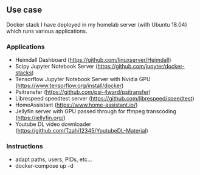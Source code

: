 ## Use case
Docker stack I have deployed in my homelab server (with Ubuntu 18.04) which runs various applications.

### Applications
- Heimdall Dashboard (https://github.com/linuxserver/Heimdall)
- Scipy Jupyter Notebook Server (https://github.com/jupyter/docker-stacks)
- Tensorflow Jupyter Notebook Server with Nvidia GPU (https://www.tensorflow.org/install/docker)
- Psitransfer (https://github.com/psi-4ward/psitransfer)
- Librespeed speedtest server (https://github.com/librespeed/speedtest)
- HomeAssistant (https://www.home-assistant.io/)
- Jellyfin server with GPU passed through for ffmpeg transcoding (https://jellyfin.org/)
- Youtube DL video downloader (https://github.com/Tzahi12345/YoutubeDL-Material)

### Instructions
- adapt paths, users, PIDs, etc...
- docker-compose up -d